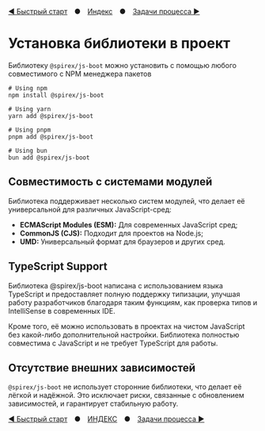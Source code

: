 [◀ Быстрый старт](./00-QUICK_START.md) ● [Индекс](./README.md) ● [Задачи процесса ▶](./02-TASKS.md)

# Установка библиотеки в проект
Библиотеку `@spirex/js-boot` можно установить с помощью любого совместимого с NPM менеджера пакетов

```shell
# Using npm
npm install @spirex/js-boot

# Using yarn
yarn add @spirex/js-boot

# Using pnpm
pnpm add @spirex/js-boot

# Using bun
bun add @spirex/js-boot
```

## Совместимость с системами модулей
Библиотека поддерживает несколько систем модулей, что делает её универсальной для различных JavaScript-сред:

- **ECMAScript Modules (ESM):** Для современных JavaScript сред;
- **CommonJS (CJS):** Подходит для проектов на Node.js;
- **UMD:** Универсальный формат для браузеров и других сред.

## TypeScript Support
Библиотека @spirex/js-boot написана с использованием языка TypeScript и предоставляет полную поддержку типизации,
улучшая работу разработчиков благодаря таким функциям, как проверка типов и IntelliSense в современных IDE.

Кроме того, её можно использовать в проектах на чистом JavaScript без какой-либо дополнительной настройки.
Библиотека полностью совместима с JavaScript и не требует TypeScript для работы.


## Отсутствие внешних зависимостей
`@spirex/js-boot` не использует сторонние библиотеки, что делает её лёгкой и надёжной.
Это исключает риски, связанные с обновлением зависимостей, и гарантирует стабильную работу.

[◀ Быстрый старт](./00-QUICK_START.md) ● [ИНДЕКС](./README.md) ● [Задачи процесса ▶](./02-TASKS.md)
